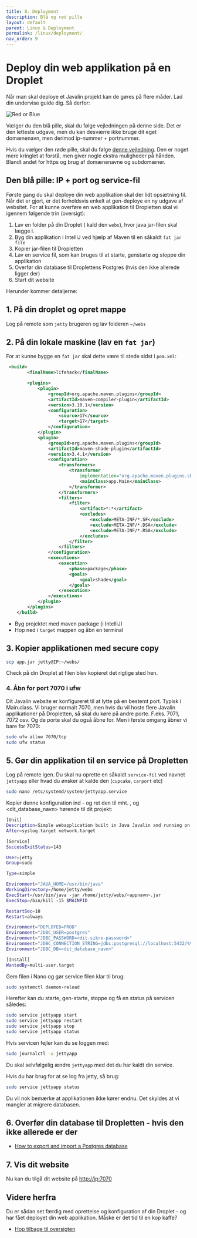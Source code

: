 ```yaml
---
title: 8. Deployment
description: Blå og rød pille
layout: default
parent: Linux & Deployment
permalink: /linux/deployment/
nav_order: 9
---
```


# Deploy din web applikation på en Droplet

Når man skal deploye et Javalin projekt kan de gøres på flere måder. Lad din undervise guide dig. Så derfor:

![Red or Blue](./images/redblue.webp)

Vælger du den blå pille, skal du følge vejledningen på denne side. Det er den letteste udgave,
men du kan desværre ikke bruge dit eget domænenavn, men derimod ip-nummer + portnummer.

Hvis du vælger den røde pille, skal du følge [denne vejledning](https://github.com/dat2Cph/caddy_deployment). Den er noget mere kringlet at forstå, men giver nogle ekstra muligheder på hånden. Blandt andet for https og brug af domænenavne og subdomæner.

## Den blå pille: IP + port og service-fil

Første gang du skal deploye din web applikation skal der lidt opsætning til. Når det er gjort, er det forholdsvis enkelt at gen-deploye en ny udgave af websitet. For at kunne overføre en web applikation til Dropletten skal vi igennem følgende trin (oversigt):

1. Lav en folder på din Droplet ( kald den `webs`), hvor java jar-filen skal lægge i.
2. Byg din applikation i IntelliJ ved hjælp af Maven til en såkaldt `fat jar file`
3. Kopier jar-filen til Dropletten
4. Lav en service fil, som kan bruges til at starte, genstarte og stoppe din applikation
5. Overfør din database til Droplettens Postgres (hvis den ikke allerede ligger der)
6. Start dit website

Herunder kommer detaljerne:

## 1. På din droplet og opret mappe

Log på remote som `jetty` brugeren og lav folderen `~/webs`

## 2. På din lokale maskine (lav en `fat jar`)

For at kunne bygge en `fat jar` skal dette være til stede sidst i `pom.xml`:

```xml
 <build>
        <finalName>lifehack</finalName>

        <plugins>
            <plugin>
                <groupId>org.apache.maven.plugins</groupId>
                <artifactId>maven-compiler-plugin</artifactId>
                <version>3.10.1</version>
                <configuration>
                    <source>17</source>
                    <target>17</target>
                </configuration>
            </plugin>
            <plugin>
                <groupId>org.apache.maven.plugins</groupId>
                <artifactId>maven-shade-plugin</artifactId>
                <version>3.4.1</version>
                <configuration>
                    <transformers>
                        <transformer
                            implementation="org.apache.maven.plugins.shade.resource.ManifestResourceTransformer">
                            <mainClass>app.Main</mainClass>
                        </transformer>
                    </transformers>
                    <filters>
                        <filter>
                            <artifact>*:*</artifact>
                            <excludes>
                                <exclude>META-INF/*.SF</exclude>
                                <exclude>META-INF/*.DSA</exclude>
                                <exclude>META-INF/*.RSA</exclude>
                            </excludes>
                        </filter>
                    </filters>
                </configuration>
                <executions>
                    <execution>
                        <phase>package</phase>
                        <goals>
                            <goal>shade</goal>
                        </goals>
                    </execution>
                </executions>
            </plugin>
        </plugins>
    </build>
```

- Byg projektet med maven package (i IntelliJ)
- Hop ned i `target` mappen og åbn en terminal

## 3. Kopier applikationen med secure copy

```bash
scp app.jar jetty@IP:~/webs/
```

Check på din Droplet at filen blev kopieret det rigtige sted hen.

### 4. Åbn for port 7070 i ufw

Dit Javalin website er konfigureret til at lytte på en bestemt port. Typisk
i Main.class. Vi bruger normalt 7070, men hvis du vil hoste flere Javalin applikationer på Dropletten, så skal du køre på andre porte. F.eks. 7071, 7072 osv. Og de porte skal du også åbne for. Men i første omgang åbner vi bare for 7070:

```bash
sudo ufw allow 7070/tcp
sudo ufw status
```

## 5. Gør din applikation til en service på Dropletten

Log på remote igen. Du skal nu oprette en såkaldt `service-fil` ved navnet `jettyapp` eller hvad du ønsker at kalde den (`cupcake`, `carport` etc)

```bash
sudo nano /etc/systemd/system/jettyapp.service
```

Kopier denne konfiguration ind - og ret den til mht. <appnavn>, <dit-sikre-password> og <dit_database_navn> hørende til dit projekt:

```bash
[Unit]
Description=Simple webapplication built in Java Javalin and running on Jetty
After=syslog.target network.target

[Service]
SuccessExitStatus=143

User=jetty
Group=sudo

Type=simple

Environment="JAVA_HOME=/usr/bin/java"
WorkingDirectory=/home/jetty/webs
ExecStart=/usr/bin/java -jar /home/jetty/webs/<appnavn>.jar
ExecStop=/bin/kill -15 $MAINPID

RestartSec=10
Restart=always

Environment="DEPLOYED=PROD"
Environment="JDBC_USER=postgres"
Environment="JDBC_PASSWORD=<dit-sikre-password>"
Environment="JDBC_CONNECTION_STRING=jdbc:postgresql://localhost:5432/%%s?currentSchema=public"
Environment="JDBC_DB=<dit_database_navn>"

[Install]
WantedBy=multi-user.target
```

Gem filen i Nano og gør service filen klar til brug:

```bash
sudo systemctl daemon-reload
```

Herefter kan du starte, gen-starte, stoppe og få en status på servicen således:

```bash
sudo service jettyapp start
sudo service jettyapp restart
sudo service jettyapp stop
sudo service jettyapp status
```

Hvis servicen fejler kan du se loggen med:

```bash
sudo journalctl -u jettyapp
```

Du skal selvfølgelig ændre `jettyapp` med det du har kaldt din service.

Hvis du har brug for at se log fra jetty, så brug:

```bash
sudo service jettyapp status
```

Du vil nok bemærke at applikationen ikke kører endnu. Det skyldes at vi mangler at migrere databasen.

## 6. Overfør din database til Dropletten - hvis den ikke allerede er der

- [How to export and import a Postgres database](../webstack/backend/javalin/javalin_how_to.md#4-how-to-export-and-import-a-database)

## 7. Vis dit website

Nu kan du tilgå dit website på <http://ip:7070>

## Videre herfra

Du er sådan set færdig med oprettelse og konfiguration af din Droplet - og har fået deployet din web applikation.
Måske er det tid til en kop kaffe?

- [Hop tilbage til oversigten](../)
